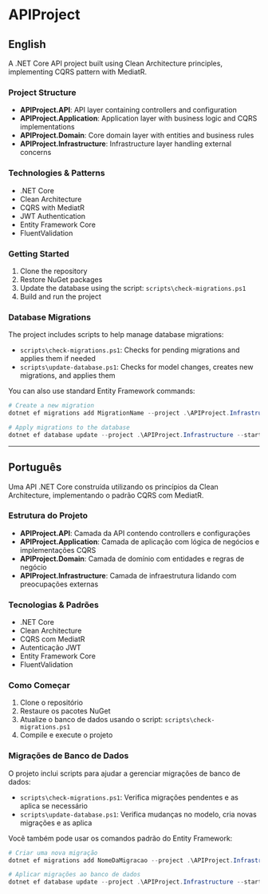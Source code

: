 # APIProject

## English
A .NET Core API project built using Clean Architecture principles, implementing CQRS pattern with MediatR.

### Project Structure
- **APIProject.API**: API layer containing controllers and configuration
- **APIProject.Application**: Application layer with business logic and CQRS implementations
- **APIProject.Domain**: Core domain layer with entities and business rules
- **APIProject.Infrastructure**: Infrastructure layer handling external concerns

### Technologies & Patterns
- .NET Core
- Clean Architecture
- CQRS with MediatR
- JWT Authentication
- Entity Framework Core
- FluentValidation

### Getting Started
1. Clone the repository
2. Restore NuGet packages
3. Update the database using the script: `scripts\check-migrations.ps1`
4. Build and run the project

### Database Migrations
The project includes scripts to help manage database migrations:

- `scripts\check-migrations.ps1`: Checks for pending migrations and applies them if needed
- `scripts\update-database.ps1`: Checks for model changes, creates new migrations, and applies them

You can also use standard Entity Framework commands:

```powershell
# Create a new migration
dotnet ef migrations add MigrationName --project .\APIProject.Infrastructure --startup-project .\APIProject.API

# Apply migrations to the database
dotnet ef database update --project .\APIProject.Infrastructure --startup-project .\APIProject.API
```

---

## Português
Uma API .NET Core construída utilizando os princípios da Clean Architecture, implementando o padrão CQRS com MediatR.

### Estrutura do Projeto
- **APIProject.API**: Camada da API contendo controllers e configurações
- **APIProject.Application**: Camada de aplicação com lógica de negócios e implementações CQRS
- **APIProject.Domain**: Camada de domínio com entidades e regras de negócio
- **APIProject.Infrastructure**: Camada de infraestrutura lidando com preocupações externas

### Tecnologias & Padrões
- .NET Core
- Clean Architecture
- CQRS com MediatR
- Autenticação JWT
- Entity Framework Core
- FluentValidation

### Como Começar
1. Clone o repositório
2. Restaure os pacotes NuGet
3. Atualize o banco de dados usando o script: `scripts\check-migrations.ps1`
4. Compile e execute o projeto

### Migrações de Banco de Dados
O projeto inclui scripts para ajudar a gerenciar migrações de banco de dados:

- `scripts\check-migrations.ps1`: Verifica migrações pendentes e as aplica se necessário
- `scripts\update-database.ps1`: Verifica mudanças no modelo, cria novas migrações e as aplica

Você também pode usar os comandos padrão do Entity Framework:

```powershell
# Criar uma nova migração
dotnet ef migrations add NomeDaMigracao --project .\APIProject.Infrastructure --startup-project .\APIProject.API

# Aplicar migrações ao banco de dados
dotnet ef database update --project .\APIProject.Infrastructure --startup-project .\APIProject.API
```